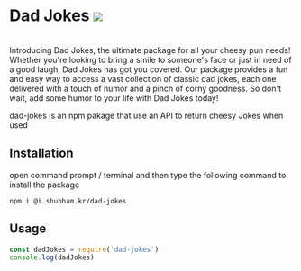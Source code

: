 # Dad Jokes [![](https://img.shields.io/badge/-npm-red)](https://www.npmjs.com/package/@i.shubham.kr/dad-jokes)

<br>
Introducing Dad Jokes, the ultimate package for all your cheesy pun needs! Whether you're looking to bring a smile to someone's face or just in need of a good laugh, Dad Jokes has got you covered. Our package provides a fun and easy way to access a vast collection of classic dad jokes, each one delivered with a touch of humor and a pinch of corny goodness. So don't wait, add some humor to your life with Dad Jokes today!

<br>

dad-jokes is an npm pakage that use an API to return cheesy Jokes when used

## Installation

open command prompt / terminal and then type the following command to install the package

```
npm i @i.shubham.kr/dad-jokes
```

## Usage

```js
const dadJokes = require('dad-jokes')
console.log(dadJokes)
```
